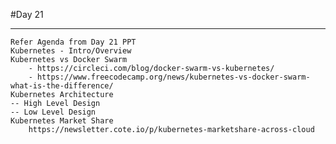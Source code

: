 #Day 21
****************************************************************************************************
```
Refer Agenda from Day 21 PPT
Kubernetes - Intro/Overview
Kubernetes vs Docker Swarm
	- https://circleci.com/blog/docker-swarm-vs-kubernetes/
	- https://www.freecodecamp.org/news/kubernetes-vs-docker-swarm-what-is-the-difference/
Kubernetes Architecture
-- High Level Design
-- Low Level Design
Kubernetes Market Share
	https://newsletter.cote.io/p/kubernetes-marketshare-across-cloud

```